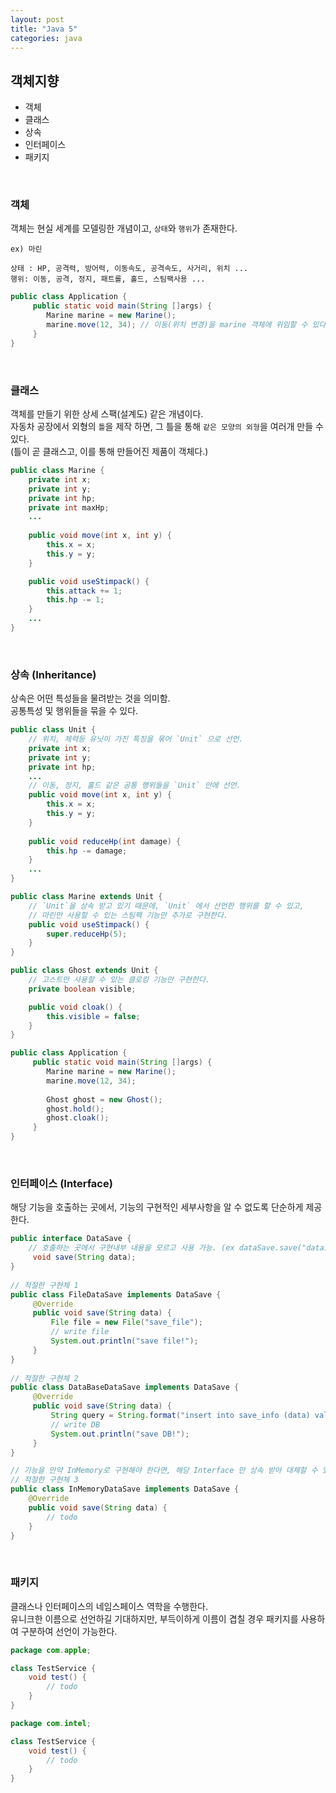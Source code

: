 ```yaml
---
layout: post
title: "Java 5"
categories: java
---
```


## 객체지향  

- 객체 
- 클래스 
- 상속
- 인터페이스 
- 패키지

<br/>

### 객체 

객체는 현실 세계를 모델링한 개념이고, `상태`와 `행위`가 존재한다.

```
ex) 마린 

상태 : HP, 공격력, 방어력, 이동속도, 공격속도, 사거리, 위치 ... 
행위: 이동, 공격, 정지, 패트롤, 홀드, 스팀팩사용 ... 
```
```java
public class Application {
     public static void main(String []args) {
        Marine marine = new Marine();
        marine.move(12, 34); // 이동(위치 변경)을 marine 객체에 위임할 수 있다.
     }
}
```

<br/>

### 클래스 

객체를 만들기 위한 상세 스팩(설계도) 같은 개념이다.  
자동차 공장에서 외형의 `틀`을 제작 하면, 그 틀을 통해 `같은 모양의 외형`을 여러개 만들 수 있다.  
(틀이 곧 클래스고, 이를 통해 만들어진 제품이 객체다.) 

```java
public class Marine {
    private int x;
    private int y;
    private int hp;
    private int maxHp;
    ... 
    
    public void move(int x, int y) {
        this.x = x;
        this.y = y;
    }

    public void useStimpack() {
        this.attack += 1;
        this.hp -= 1;
    }
    ...
}
``` 

<br/>

### 상속 (Inheritance) 

상속은 어떤 특성들을 물려받는 것을 의미함.  
공통특성 및 행위들을 묶을 수 있다.  

```java
public class Unit {
    // 위치, 체력등 유닛이 가진 특징을 묶어 `Unit` 으로 선언.
    private int x;
    private int y;
    private int hp;
    ...
    // 이동, 정지, 홀드 같은 공통 행위들을 `Unit` 안에 선언.
    public void move(int x, int y) {
        this.x = x;
        this.y = y;
    }
    
    public void reduceHp(int damage) {
        this.hp -= damage;
    }
    ...
}

public class Marine extends Unit {
    // `Unit`을 상속 받고 있기 때문에, `Unit` 에서 선언한 행위를 할 수 있고, 
    // 마린만 사용할 수 있는 스팀팩 기능만 추가로 구현한다. 
    public void useStimpack() {
        super.reduceHp(5);
    }
}

public class Ghost extends Unit {
    // 고스트만 사용할 수 있는 클로킹 기능만 구현한다.
    private boolean visible;

    public void cloak() {
        this.visible = false;
    }
}
```
```java
public class Application {
     public static void main(String []args) {
        Marine marine = new Marine();
        marine.move(12, 34);
        
        Ghost ghost = new Ghost();
        ghost.hold();
        ghost.cloak();
     }
}
```

<br/>

### 인터페이스 (Interface) 

해당 기능을 호출하는 곳에서, 기능의 구현적인 세부사항을 알 수 없도록 단순하게 제공한다.  

```java
public interface DataSave {
    // 호출하는 곳에서 구현내부 내용을 모르고 사용 가능. (ex dataSave.save("data1"));
     void save(String data);
}
 
// 적절한 구현체 1
public class FileDataSave implements DataSave {
     @Override
     public void save(String data) {
         File file = new File("save_file");
         // write file 
         System.out.println("save file!");
     }
}
 
// 적절한 구현체 2
public class DataBaseDataSave implements DataSave {
     @Override
     public void save(String data) {
         String query = String.format("insert into save_info (data) values (%s)", data);
         // write DB
         System.out.println("save DB!");
     }
}

// 기능을 만약 InMemory로 구현해야 한다면, 해당 Interface 만 상속 받아 대체할 수 있음. 
// 적절한 구현체 3 
public class InMemoryDataSave implements DataSave {
    @Override
    public void save(String data) {
        // todo
    }
}
```

<br/>

### 패키지 

클래스나 인터페이스의 네임스페이스 역학을 수행한다.  
유니크한 이름으로 선언하길 기대하지만, 부득이하게 이름이 겹칠 경우 패키지를 사용하여 구분하여 선언이 가능한다.  

```java
package com.apple;

class TestService {
    void test() {
        // todo    
    }
}
```
```java
package com.intel;

class TestService {
    void test() {
        // todo
    }
}
```
